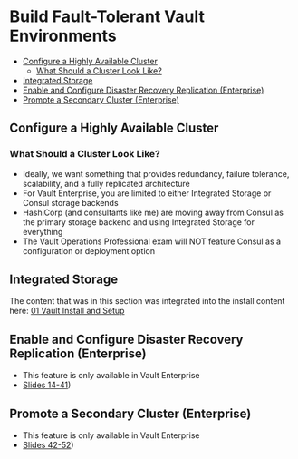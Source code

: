 <!-- omit from toc -->
# Build Fault-Tolerant Vault Environments

- [Configure a Highly Available Cluster](#configure-a-highly-available-cluster)
  - [What Should a Cluster Look Like?](#what-should-a-cluster-look-like)
- [Integrated Storage](#integrated-storage)
- [Enable and Configure Disaster Recovery Replication (Enterprise)](#enable-and-configure-disaster-recovery-replication-enterprise)
- [Promote a Secondary Cluster (Enterprise)](#promote-a-secondary-cluster-enterprise)

## Configure a Highly Available Cluster

### What Should a Cluster Look Like?

- Ideally, we want something that provides redundancy, failure tolerance, scalability, and a fully replicated architecture
- For Vault Enterprise, you are limited to either Integrated Storage or Consul storage backends
- HashiCorp (and consultants like me) are moving away from Consul as the primary storage backend and using Integrated Storage for everything
- The Vault Operations Professional exam will NOT feature Consul as a configuration or deployment option

## Integrated Storage

The content that was in this section was integrated into the install content here: [01 Vault Install and Setup](01%20Vault%20Install%20and%20Setup.md#integrated-storage)

## Enable and Configure Disaster Recovery Replication (Enterprise)

- This feature is only available in Vault Enterprise
- [Slides 14-41](operations-training/04-Build-Fault-Tolerant-Vault-Environments.pdf))

## Promote a Secondary Cluster (Enterprise)

- This feature is only available in Vault Enterprise
- [Slides 42-52](operations-training/04-Build-Fault-Tolerant-Vault-Environments.pdf))
